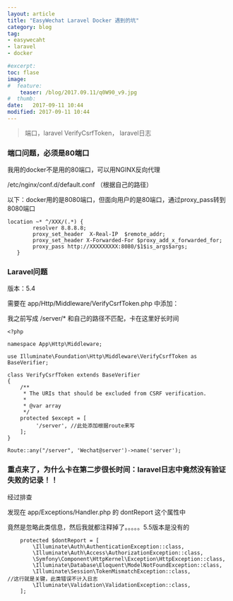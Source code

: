 ```yaml
---
layout: article
title: "EasyWechat Laravel Docker 遇到的坑"
category: blog
tag:
- easywecaht 
- laravel
- docker

#excerpt:
toc: flase
image:
#  feature:
    teaser: /blog/2017.09.11/q0W90_v9.jpg
#  thumb:
date:   2017-09-11 10:44
modified: 2017-09-11 10:44
---
```


> 端口，laravel VerifyCsrfToken， laravel日志


### 端口问题，必须是80端口

我用的docker不是用的80端口，可以用NGINX反向代理

/etc/nginx/conf.d/default.conf （根据自己的路径）

以下：docker用的是8080端口，但面向用户的是80端口，通过proxy_pass转到8080端口

```
location ~* ^/XXX/(.*) {
		resolver 8.8.8.8;
        proxy_set_header  X-Real-IP  $remote_addr;
        proxy_set_header X-Forwarded-For $proxy_add_x_forwarded_for;
        proxy_pass http://XXXXXXXXX:8080/$1$is_args$args;
   }
```



### Laravel问题

版本：5.4

需要在 app/Http/Middleware/VerifyCsrfToken.php 中添加：

我之前写成 /server/* 和自己的路径不匹配，卡在这里好长时间

```
<?php

namespace App\Http\Middleware;

use Illuminate\Foundation\Http\Middleware\VerifyCsrfToken as BaseVerifier;

class VerifyCsrfToken extends BaseVerifier
{
    /**
     * The URIs that should be excluded from CSRF verification.
     *
     * @var array
     */
    protected $except = [	
         '/server', //此处添加根据route来写
    ];
}
```

```
Route::any("/server", 'Wechat@server')->name('server');
```



### 重点来了，为什么卡在第二步很长时间：laravel日志中竟然没有验证失败的记录！！

经过排查

发现在 app/Exceptions/Handler.php 的 dontReport 这个属性中

竟然是忽略此类信息，然后我就都注释掉了。。。。。5.5版本是没有的

```
    protected $dontReport = [
        \Illuminate\Auth\AuthenticationException::class,
        \Illuminate\Auth\Access\AuthorizationException::class,
        \Symfony\Component\HttpKernel\Exception\HttpException::class,
        \Illuminate\Database\Eloquent\ModelNotFoundException::class,
        \Illuminate\Session\TokenMismatchException::class,             //这行就是关键，此类错误不计入日志
        \Illuminate\Validation\ValidationException::class,
    ];
```






